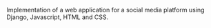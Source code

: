 Implementation of a web application for a social media platform using Django, Javascript, HTML and CSS.
